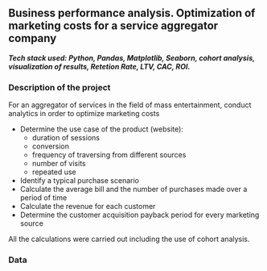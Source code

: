 ## Business performance analysis. Optimization of marketing costs for a service aggregator company

***Tech stack used: Python, Pandas, Matplotlib, Seaborn, cohort analysis, visualization of results, Retetion Rate, LTV, CAC, ROI.***

### Description of the project

For an aggregator of services in the field of mass entertainment, conduct analytics in order to optimize marketing costs

* Determine the use case of the product (website):
  *  duration of sessions
  *  conversion
  *  frequency of traversing from different sources
  *  number of visits
  *  repeated use
*  Identify a typical purchase scenario
*  Calculate the average bill and the number of purchases made over a period of time
*  Calculate the revenue for each customer
*  Determine the customer acquisition payback period for every marketing source

All the calculations were carried out including the use of cohort analysis.

### Data

